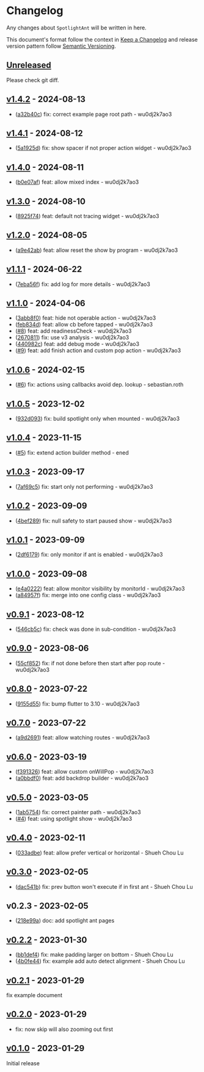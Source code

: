 # Changelog

Any changes about `SpotlightAnt` will be written in here.

This document's format follow the context in [Keep a Changelog](https://keepachangelog.com/en/1.0.0/) and release version pattern follow [Semantic Versioning](https://semver.org/spec/v2.0.0.html).

## [Unreleased]

Please check git diff.

## [v1.4.2] - 2024-08-13

- ([a32b40c](https://github.com/evan361425/flutter-spotlight-ant/commit/a32b40c8a5f75cc5b5fa1794482d3a26671192d0)) fix: correct example page root path - wu0dj2k7ao3

## [v1.4.1] - 2024-08-12

- ([5a1925d](https://github.com/evan361425/flutter-spotlight-ant/commit/5a1925dd8fdecffb29d01e0388ccf2de43b708de)) fix: show spacer if not proper action widget - wu0dj2k7ao3

## [v1.4.0] - 2024-08-11

- ([b0e07af](https://github.com/evan361425/flutter-spotlight-ant/commit/b0e07aff5b9819921aaa56ad706529416f1eaa1e)) feat: allow mixed index - wu0dj2k7ao3

## [v1.3.0] - 2024-08-10

- ([8925f74](https://github.com/evan361425/flutter-spotlight-ant/commit/8925f74f7d160087486070eeb77890b60d5ed5e1)) feat: default not tracing widget - wu0dj2k7ao3

## [v1.2.0] - 2024-08-05

- ([a9e42ab](https://github.com/evan361425/flutter-spotlight-ant/commit/a9e42ab9618ab8735664c5c49817db400359ec65)) feat: allow reset the show by program - wu0dj2k7ao3

## [v1.1.1] - 2024-06-22

- ([7eba56f](https://github.com/evan361425/flutter-spotlight-ant/commit/7eba56ff6d889c40d6b142195d5b77a48ec2b1c3)) fix: add log for more details - wu0dj2k7ao3

## [v1.1.0] - 2024-04-06

-   ([3abb8f0](https://github.com/evan361425/flutter-spotlight-ant/commit/3abb8f0e4b0dafdf4dca7056206ff8f93cb0360b)) feat: hide not operable action - wu0dj2k7ao3
-   ([feb834d](https://github.com/evan361425/flutter-spotlight-ant/commit/feb834d8b85bae2572d6a337685708d7162d146f)) feat: allow cb before tapped - wu0dj2k7ao3
-   ([#8](https://github.com/evan361425/flutter-spotlight-ant/pull/8)) feat: add readinessCheck - wu0dj2k7ao3
-   ([2670811](https://github.com/evan361425/flutter-spotlight-ant/commit/267081158a5de80c6c712d7ef15e74e20a74f372)) fix: use v3 analysis - wu0dj2k7ao3
-   ([440982c](https://github.com/evan361425/flutter-spotlight-ant/commit/440982c230e2f6a055fa9c233e5b7b1df4038b72)) feat: add debug mode - wu0dj2k7ao3
-   ([#9](https://github.com/evan361425/flutter-spotlight-ant/pull/9)) feat: add finish action and custom pop action - wu0dj2k7ao3

## [v1.0.6] - 2024-02-15

-   ([#6](https://github.com/evan361425/flutter-spotlight-ant/pull/6)) fix: actions using callbacks avoid dep. lookup - sebastian.roth

## [v1.0.5] - 2023-12-02

-   ([932d093](https://github.com/evan361425/flutter-spotlight-ant/commit/932d093de34279678be7eec79943a77a937e529f)) fix: build spotlight only when mounted - wu0dj2k7ao3

## [v1.0.4] - 2023-11-15

-   ([#5](https://github.com/evan361425/flutter-spotlight-ant/pull/5))  fix: extend action builder method - ened

## [v1.0.3] - 2023-09-17

-   ([7af69c5](https://github.com/evan361425/flutter-spotlight-ant/commit/7af69c5abfc9ddc7a8838bb4cc5a153bb5522e85)) fix: start only not performing - wu0dj2k7ao3

## [v1.0.2] - 2023-09-09

-   ([4bef289](https://github.com/evan361425/flutter-spotlight-ant/commit/4bef289257872ca517aac9ce4df2386c24cceb1a)) fix: null safety to start paused show - wu0dj2k7ao3

## [v1.0.1] - 2023-09-09

-   ([2df6179](https://github.com/evan361425/flutter-spotlight-ant/commit/2df6179f5a0c45d339574c29fa8509c44104a7b3)) fix: only monitor if ant is enabled - wu0dj2k7ao3

## [v1.0.0] - 2023-09-08

-   ([e4a0222](https://github.com/evan361425/flutter-spotlight-ant/commit/e4a0222c3910971096ef056961058d7e42b6daee)) feat: allow monitor visibility by monitorId - wu0dj2k7ao3
-   ([a84957f](https://github.com/evan361425/flutter-spotlight-ant/commit/a84957f59941bbfaa7f879d07b1d06d0e42c8d93)) fix: merge into one config class - wu0dj2k7ao3

## [v0.9.1] - 2023-08-12

-   ([546cb5c](https://github.com/evan361425/flutter-spotlight-ant/commit/546cb5c7d616ebca364ddaa62f3492469f4a7118)) fix: check was done in sub-condition - wu0dj2k7ao3

## [v0.9.0] - 2023-08-06

-   ([55cf852](https://github.com/evan361425/flutter-spotlight-ant/commit/55cf852c2dbfee9a9c8fe13b142bad0bf425d84a)) fix: if not done before then start after pop route - wu0dj2k7ao3

## [v0.8.0] - 2023-07-22

-   ([9155d55](https://github.com/evan361425/flutter-spotlight-ant/commit/9155d5503bd739896eba98439b1c1fcf78f8eb10)) fix: bump flutter to 3.10 - wu0dj2k7ao3

## [v0.7.0] - 2023-07-22

-   ([a9d2691](https://github.com/evan361425/flutter-spotlight-ant/commit/a9d2691fa50160d3bcab0f9e293ee18a03601b24)) feat: allow watching routes - wu0dj2k7ao3

## [v0.6.0] - 2023-03-19

-   ([f391326](https://github.com/evan361425/flutter-spotlight-ant/commit/f39132662c1be3f1659a0db3c8e15d7df3ce7945)) feat: allow custom onWillPop - wu0dj2k7ao3
-   ([a0bbdf0](https://github.com/evan361425/flutter-spotlight-ant/commit/a0bbdf08686a2f09aa78deb613b3283cc82ccbee)) feat: add backdrop builder - wu0dj2k7ao3

## [v0.5.0] - 2023-03-05

-   ([1ab5754](https://github.com/evan361425/flutter-spotlight-ant/commit/1ab5754e218603f0775542129bd85babd86384e1)) fix: correct painter path - wu0dj2k7ao3
-   ([#4](https://github.com/evan361425/flutter-spotlight-ant/pull/4)) feat: using spotlight show - wu0dj2k7ao3

## [v0.4.0] - 2023-02-11

-   ([033adbe](https://github.com/evan361425/flutter-spotlight-ant/commit/033adbe9e7d2cf1e3dcf3e3c5c198e2e6aa21792)) feat: allow prefer vertical or horizontal - Shueh Chou Lu

## [v0.3.0] - 2023-02-05

-   ([dac541b](https://github.com/evan361425/flutter-spotlight-ant/commit/dac541b81b4b38dc8e63cc0044302b72055dee7a)) fix: prev button won't execute if in first ant - Shueh Chou Lu

## v0.2.3 - 2023-02-05

-   ([218e99a](https://github.com/evan361425/flutter-spotlight-ant/commit/218e99aede3a741b4a8bcbffd9e27b23e9776265)) doc: add spotlight ant pages

## [v0.2.2] - 2023-01-30

-   ([bb1def4](https://github.com/evan361425/flutter-spotlight-ant/commit/bb1def47264fe5e829dfb7156e6291f9fdcb8edb)) fix: make padding larger on bottom - Shueh Chou Lu
-   ([4b0fe44](https://github.com/evan361425/flutter-spotlight-ant/commit/4b0fe44866fcb1e0ff62e1ca77bc271ee00b6673)) fix: example add auto detect alignment - Shueh Chou Lu

## [v0.2.1] - 2023-01-29

fix example document

## [v0.2.0] - 2023-01-29

-   fix: now skip will also zooming out first

## [v0.1.0] - 2023-01-29

Initial release

[unreleased]: https://github.com/evan361425/flutter-spotlight-ant/compare/v1.4.2...HEAD
[v1.4.2]: https://github.com/evan361425/flutter-spotlight-ant/compare/v1.4.1...v1.4.2
[v1.4.1]: https://github.com/evan361425/flutter-spotlight-ant/compare/v1.4.0...v1.4.1
[v1.4.0]: https://github.com/evan361425/flutter-spotlight-ant/compare/v1.3.0...v1.4.0
[v1.3.0]: https://github.com/evan361425/flutter-spotlight-ant/compare/v1.2.0...v1.3.0
[v1.2.0]: https://github.com/evan361425/flutter-spotlight-ant/compare/v1.1.1...v1.2.0
[v1.1.1]: https://github.com/evan361425/flutter-spotlight-ant/compare/v1.1.0...v1.1.1
[v1.1.0]: https://github.com/evan361425/flutter-spotlight-ant/compare/v1.0.6...v1.1.0
[v1.0.6]: https://github.com/evan361425/flutter-spotlight-ant/compare/v1.0.5...v1.0.6
[v1.0.5]: https://github.com/evan361425/flutter-spotlight-ant/compare/v1.0.4...v1.0.5
[v1.0.4]: https://github.com/evan361425/flutter-spotlight-ant/compare/v1.0.3...v1.0.4
[v1.0.3]: https://github.com/evan361425/flutter-spotlight-ant/compare/v1.0.2...v1.0.3
[v1.0.2]: https://github.com/evan361425/flutter-spotlight-ant/compare/v1.0.1...v1.0.2
[v1.0.1]: https://github.com/evan361425/flutter-spotlight-ant/compare/v1.0.0...v1.0.1
[v1.0.0]: https://github.com/evan361425/flutter-spotlight-ant/compare/v0.9.1...v1.0.0
[v0.9.1]: https://github.com/evan361425/flutter-spotlight-ant/compare/v0.9.0...v0.9.1
[v0.9.0]: https://github.com/evan361425/flutter-spotlight-ant/compare/v0.8.0...v0.9.0
[v0.8.0]: https://github.com/evan361425/flutter-spotlight-ant/compare/v0.7.0...v0.8.0
[v0.7.0]: https://github.com/evan361425/flutter-spotlight-ant/compare/v0.6.0...v0.7.0
[v0.6.0]: https://github.com/evan361425/flutter-spotlight-ant/compare/v0.5.0...v0.6.0
[v0.5.0]: https://github.com/evan361425/flutter-spotlight-ant/compare/v0.4.0...v0.5.0
[v0.4.0]: https://github.com/evan361425/flutter-spotlight-ant/compare/v0.3.0...v0.4.0
[v0.3.0]: https://github.com/evan361425/flutter-spotlight-ant/compare/v0.2.3...v0.3.0
[v0.2.2]: https://github.com/evan361425/flutter-spotlight-ant/compare/v0.2.2...v0.2.3
[v0.2.1]: https://github.com/evan361425/flutter-spotlight-ant/compare/v0.2.0...v0.2.1
[v0.2.0]: https://github.com/evan361425/flutter-spotlight-ant/compare/v0.1.0...v0.2.0
[v0.1.0]: https://github.com/evan361425/flutter-spotlight-ant/compare/commits
